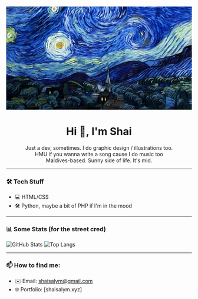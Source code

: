 <p align="center">
  <img src="banner.gif" alt="banner" />
</p>

<h1 align="center">Hi 👋, I'm Shai</h1>

<p align="center">
  Just a dev, sometimes. I do graphic design / illustrations too. <br />
  HMU if you wanna write a song cause I do music too <br />
  Maldives-based. Sunny side of life. It's mid.
</p>

---

### 🛠️ Tech Stuff

- 💻 HTML/CSS
- 🛠️ Python, maybe a bit of PHP if I'm in the mood

---

### 📊 Some Stats (for the street cred)

![GitHub Stats](https://github-readme-stats.vercel.app/api?username=shaisalym&show_icons=true&theme=shadow_blue)
![Top Langs](https://github-readme-stats.vercel.app/api/top-langs/?username=shaisalym&layout=compact&theme=shadow_blue)


---

### 📫 How to find me:

- ✉️ Email: shaisalym@gmail.com
- 🌐 Portfolio: [shaisalym.xyz]